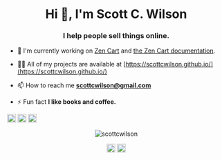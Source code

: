 <h1 align="center">Hi 👋, I'm Scott C. Wilson</h1>
<h3 align="center">I help people sell things online.</h3>

- 🔭 I'm currently working on [Zen Cart](https://zen-cart.com) and [the Zen Cart documentation](https://github.com/zencart/documentation). 

- 👨‍💻 All of my projects are available at [https://scottcwilson.github.io/](https://scottcwilson.github.io/)

- 📫 How to reach me **scottcwilson@gmail.com**

- ⚡ Fun fact **I like books and coffee.**

<p align="left"><img src="https://devicons.github.io/devicon/devicon.git/icons/mysql/mysql-original-wordmark.svg" alt="mysql" width="20" height="20"/> <img src="https://devicons.github.io/devicon/devicon.git/icons/php/php-original.svg" alt="php" width="20" height="20"/> <img src="https://devicons.github.io/devicon/devicon.git/icons/linux/linux-original.svg" alt="linux" width="20" height="20"/></p><p align="center"> <img src="https://github-readme-stats.vercel.app/api?username=scottcwilson&show_icons=true" alt="scottcwilson" /> </p>

<p align="center">
<a href="https://twitter.com/thatsoftwareguy" target="blank"><img align="center" src="https://cdn.jsdelivr.net/npm/simple-icons@3.0.1/icons/twitter.svg" alt="thatsoftwareguy" height="20" width="20" /></a>
<a href="https://stackoverflow.com/users/319741" target="blank"><img align="center" src="https://cdn.jsdelivr.net/npm/simple-icons@3.0.1/icons/stackoverflow.svg" alt="319741" height="20" width="20" /></a>
</p>
